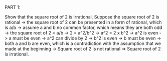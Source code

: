 PART 1:

Show that the square root of 2 is irrational.
  Suppose the square root of 2 is rational 
  -> the square root of 2 can be presented in a form of rational, which is a/b
  -> assume a and b no common factor, which means they are both odd
  ->      the square root of 2 = a/b
  ->                   2 = a^2/b^2
  ->                  a^2 = 2 x b^2
  -> a^2 is even 
  -> a must be even
  -> a^2 can divide by 2
  -> b^2 is even 
  -> b must be even
  -> both a and b are even, which is a contradiction with the assumption that we made at the beginning
  -> Square root of 2 is not rational
  => Square root of 2 is irrational.
  
  
 
